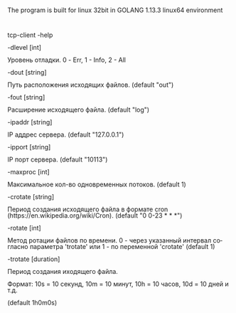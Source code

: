 <!DOCTYPE HTML PUBLIC "-//W3C//DTD HTML 4.0 Transitional//EN">
<html>
<head>
	<meta http-equiv="content-type" content="text/html; charset=utf-8"/>
</head>
<body lang="ru-RU" dir="ltr">
<p style="margin-bottom: 0cm; line-height: 100%">The program is built
for linux 32bit in GOLANG 1.13.3 linux64 environment</p>
<p style="margin-bottom: 0cm; line-height: 100%"><br/>

</p>
<p style="margin-bottom: 0cm; line-height: 100%">tcp-client -help</p>
<p style="margin-bottom: 0cm; line-height: 100%">-dlevel [int] 
</p>
<p style="margin-bottom: 0cm; line-height: 100%">	Уровень
отладки. 0 - Err, 1 - Info, 2 - All</p>
<p style="margin-bottom: 0cm; line-height: 100%">-dout [string]</p>
<p style="margin-bottom: 0cm; line-height: 100%">	Путь
расположения исходящих файлов. (default
&quot;out&quot;)</p>
<p style="margin-bottom: 0cm; line-height: 100%">-fout [string]</p>
<p style="margin-bottom: 0cm; line-height: 100%">	Расширение
исходящего файла. (default &quot;log&quot;)</p>
<p style="margin-bottom: 0cm; line-height: 100%">-ipaddr [string]</p>
<p style="margin-bottom: 0cm; line-height: 100%">	IP аддрес
сервера. (default &quot;127.0.0.1&quot;)</p>
<p style="margin-bottom: 0cm; line-height: 100%">-ipport [string]</p>
<p style="margin-bottom: 0cm; line-height: 100%">	IP порт
сервера. (default &quot;10113&quot;)</p>
<p style="margin-bottom: 0cm; line-height: 100%">-maxproc [int]</p>
<p style="margin-bottom: 0cm; line-height: 100%">	Максимальное
кол-во одновременных потоков. (default 1)</p>
<p style="margin-bottom: 0cm; line-height: 100%">-crotate [string]</p>
<p style="margin-bottom: 0cm; line-height: 100%">    	Период создания 
исходящего файла в формате cron (https://en.wikipedia.org/wiki/Cron). 
(default "0 0-23 * * *")</p>
<p style="margin-bottom: 0cm; line-height: 100%">-rotate [int]</p>
<p style="margin-bottom: 0cm; line-height: 100%">      Метод ротации 
файлов по времени. 0 - через указанный интервал согласно параметра 'trotate' 
или 1 - по переменной 'crotate' (default 1)</p>
<p style="margin-bottom: 0cm; line-height: 100%">-trotate [duration]</p>
<p style="margin-bottom: 0cm; line-height: 100%">	Период
создания иходящего файла. 
</p>
<p style="margin-bottom: 0cm; line-height: 100%">	Формат: 10s =
10 секунд, 10m = 10 минут, 10h = 10 часов, 10d = 10
дней и т.д. 
</p>
<p style="margin-bottom: 0cm; line-height: 100%">	(default 1h0m0s)</p>
<p style="margin-bottom: 0cm; line-height: 100%"><br/>

</p>
</body>
</html>